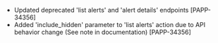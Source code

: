 - Updated deprecated 'list alerts' and 'alert details' endpoints [PAPP-34356]
- Added 'include_hidden' parameter to 'list alerts' action due to API behavior change (See note in documentation) [PAPP-34356]
